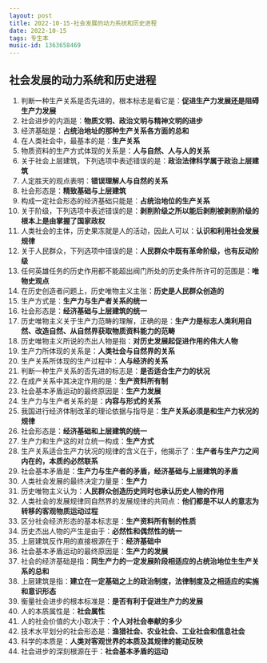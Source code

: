 ```yaml
---
layout: post
title: 2022-10-15-社会发展的动力系统和历史进程
date: 2022-10-15
tags: 专生本
music-id: 1363658469
---
```


## 社会发展的动力系统和历史进程

1. 判断一种生产关系是否先进的，根本标志是看它是：**促进生产力发展还是阻碍生产力发展**
2. 社会进步的内涵是：**物质文明、政治文明与精神文明的进步**
3. 经济基础是：**占统治地址的那种生产关系各方面的总和**
4. 在人类社会中，最基本的是：**生产关系**
5. 物质资料的生产方式体现的关系是：**人与自然、人与人的关系**
6. 关于社会上层建筑，下列选项中表述错误的是：**政治法律科学属于政治上层建筑**
7. 人定胜天的观点表明：**错误理解人与自然的关系**
8. 社会形态是：**精致基础与上层建筑**
9. 构成一定社会形态的经济基础只能是：**占统治地位的生产关系**
10. 关于阶级，下列选项中表述错误的是：**剥削阶级之所以能后剥削被剥削阶级的根本上是由掌握了国家政权**
11. 人类社会的主体，历史果冻就是人的活动，因此人可以：**认识和利用社会发展规律**
12. 关于人民群众，下列选项中错误的是：**人民群众中既有革命阶级，也有反动阶级**
13. 任何英雄任务的历史作用都不能超出阀门所处的历史条件所许可的范围是：**唯物史观点**
14. 在历史创造者问题上，历史唯物主义主张：**历史是人民群众创造的**
15. 生产方式是：**生产力与生产者关系的统一**
16. 社会形态是：**经济基础与上层建筑的统一**
17. 历史唯物主义关于生产力范畴的理解，正确的是：**生产力是标志人类利用自然、改造自然、从自然界获取物质资料能力的范畴**
18. 历史唯物主义所说的杰出人物是指：**对历史发展起促进作用的伟大人物**
19. 生产力所体现的关系是：**人类社会与自然界的关系**
20. 生产关系所体现的生产过程中：**人与经济的关系**
21. 判断一种生产关系的否先进的标志是：**是否适合生产力的状况**
22. 在成产关系中其决定作用的是：**生产资料所有制**
23. 社会基本矛盾运动的最终原因是：**生产力发展**
24. 生产力与生产者关系的是：**内容与形式的关系**
25. 我国进行经济体制改革的理论依据与指导是：**生产关系必须是和生产力状况的规律**
26. 社会形态是：**经济基础和上层建筑的统一**
27. 生产力和生产这的对立统一构成：**生产方式**
28. 生产关系适合生产力状况的规律的含义在于，他揭示了：**生产者与生产力之间内在的，本质的必然联系**
29. 社会基本矛盾是：**生产力与生产者的矛盾，经济基础与上层建筑的矛盾**
30. 人类社会发展的最终决定力量是：**生产力**
31. 历史唯物主义认为：**人民群众创造历史同时也承认历史人物的作用**
32. 人类社会的发展规律同自然界的发展规律的共同点：**他们都是不以人的意志为转移的客观物质运动过程**
33. 区分社会经济形态的基本标志是：**生产资料所有制的性质**
34. 历史杰出人物的产生是由于：**必然性和偶然性的统一**
35. 上层建筑反作用的直接根源在于：**经济基础中**
36. 社会基本矛盾运动的最终原因是：**生产力的发展**
37. 社会的经济基础是指：**同生产力的一定发展阶段相适应的占统治地位生生产关系的总和**
38. 上层建筑是指：**建立在一定基础之上的政治制度，法律制度及之相适应的实施和意识形态**
39. 衡量社会进步的根本标准是：**是否有利于促进生产力的发展**
40. 人的本质属性是：**社会属性**
41. 人的社会价值的大小取决于：**个人对社会奉献的多少**
42. 技术水平划分的社会形态是：**渔猎社会、农业社会、工业社会和信息社会**
43. 科学的本质是：**人类对客观世界的本质及其规律的能动反映**
44. 社会进步的深刻根源在于：**社会基本矛盾的运动**
